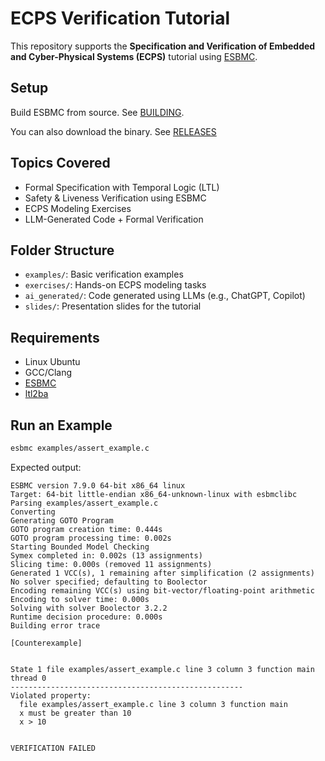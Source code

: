 # ECPS Verification Tutorial

This repository supports the **Specification and Verification of Embedded and Cyber-Physical Systems (ECPS)** tutorial using [ESBMC](https://github.com/esbmc/esbmc).

## Setup

Build ESBMC from source. See [BUILDING](https://github.com/esbmc/esbmc).

You can also download the binary. See [RELEASES](https://github.com/esbmc/esbmc/releases)


## Topics Covered

- Formal Specification with Temporal Logic (LTL)
- Safety & Liveness Verification using ESBMC
- ECPS Modeling Exercises
- LLM-Generated Code + Formal Verification

## Folder Structure

- `examples/`: Basic verification examples
- `exercises/`: Hands-on ECPS modeling tasks
- `ai_generated/`: Code generated using LLMs (e.g., ChatGPT, Copilot)
- `slides/`: Presentation slides for the tutorial

## Requirements

- Linux Ubuntu
- GCC/Clang
- [ESBMC](https://github.com/esbmc/esbmc)
- [ltl2ba](https://github.com/esbmc/libltl2ba)

## Run an Example

```bash
esbmc examples/assert_example.c
````

Expected output:

````
ESBMC version 7.9.0 64-bit x86_64 linux
Target: 64-bit little-endian x86_64-unknown-linux with esbmclibc
Parsing examples/assert_example.c
Converting
Generating GOTO Program
GOTO program creation time: 0.444s
GOTO program processing time: 0.002s
Starting Bounded Model Checking
Symex completed in: 0.002s (13 assignments)
Slicing time: 0.000s (removed 11 assignments)
Generated 1 VCC(s), 1 remaining after simplification (2 assignments)
No solver specified; defaulting to Boolector
Encoding remaining VCC(s) using bit-vector/floating-point arithmetic
Encoding to solver time: 0.000s
Solving with solver Boolector 3.2.2
Runtime decision procedure: 0.000s
Building error trace

[Counterexample]


State 1 file examples/assert_example.c line 3 column 3 function main thread 0
----------------------------------------------------
Violated property:
  file examples/assert_example.c line 3 column 3 function main
  x must be greater than 10
  x > 10


VERIFICATION FAILED
````

